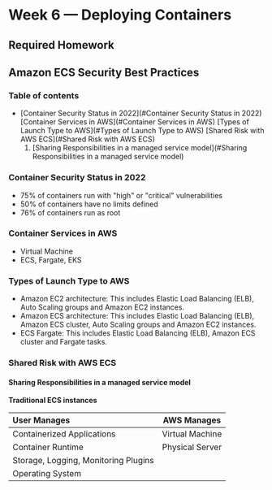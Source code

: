 # Week 6 — Deploying Containers

## Required Homework 

## Amazon ECS Security Best Practices

### Table of contents
- [Container Security Status in 2022](#Container Security Status in 2022)
[Container Services in AWS](#Container Services in AWS)
[Types of Launch Type to AWS](#Types of Launch Type to AWS)
[Shared Risk with AWS ECS](#Shared Risk with AWS ECS)
    1. [Sharing Responsibilities in a managed service model](#Sharing Responsibilities in a managed service model)

### Container Security Status in 2022

- 75% of containers run with "high" or "critical" vulnerabilities
- 50% of containers have no limits defined
- 76% of containers run as root

### Container Services in AWS

-	Virtual Machine
-	ECS, Fargate, EKS

### Types of Launch Type to AWS

- Amazon EC2 architecture: This includes Elastic Load Balancing (ELB), Auto Scaling groups and Amazon EC2 instances.
-	Amazon ECS architecture: This includes Elastic Load Balancing (ELB), Amazon ECS cluster, Auto Scaling groups and Amazon EC2 instances.
-	ECS Fargate: This includes Elastic Load Balancing (ELB), Amazon ECS cluster and Fargate tasks.

### Shared Risk with AWS ECS

#### Sharing Responsibilities in a managed service model

**Traditional ECS instances**

| **User Manages**     | **AWS Manages** | 
| :---        |    :----:   |          
|Containerized Applications      | Virtual Machine       | 
|Container Runtime  | Physical Server        | 
|Storage, Logging, Monitoring Plugins      |        | 
|Operating System |         | 

